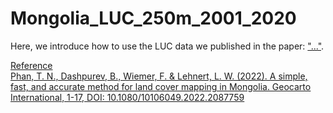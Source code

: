 # Mongolia_LUC_250m_2001_2020

Here, we introduce how to use the LUC data we published in the paper: ["..."](). 


<ins> Reference <ins> <br> 
Phan, T. N., Dashpurev, B., Wiemer, F. & Lehnert, L. W. (2022). A simple, fast, and accurate method for land cover mapping in Mongolia. Geocarto International, 1-17, DOI: 10.1080/10106049.2022.2087759
